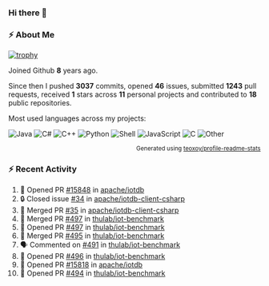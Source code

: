 ### Hi there 👋

### :zap: About Me

[![trophy](https://github-profile-trophy.vercel.app/?username=HTHou&theme=onedark)](https://github.com/ryo-ma/github-profile-trophy)
   
Joined Github **8** years ago.

Since then I pushed **3037** commits, opened **46** issues, submitted **1243** pull requests, received **1** stars across **11** personal projects and contributed to **18** public repositories.

Most used languages across my projects:

![Java](https://img.shields.io/static/v1?style=flat-square&label=%E2%A0%80&color=555&labelColor=%23b07219&message=Java%EF%B8%B189.3%25)
![C#](https://img.shields.io/static/v1?style=flat-square&label=%E2%A0%80&color=555&labelColor=%23178600&message=C%23%EF%B8%B13.9%25)
![C++](https://img.shields.io/static/v1?style=flat-square&label=%E2%A0%80&color=555&labelColor=%23f34b7d&message=C%2B%2B%EF%B8%B12.7%25)
![Python](https://img.shields.io/static/v1?style=flat-square&label=%E2%A0%80&color=555&labelColor=%233572A5&message=Python%EF%B8%B10.7%25)
![Shell](https://img.shields.io/static/v1?style=flat-square&label=%E2%A0%80&color=555&labelColor=%2389e051&message=Shell%EF%B8%B10.7%25)
![JavaScript](https://img.shields.io/static/v1?style=flat-square&label=%E2%A0%80&color=555&labelColor=%23f1e05a&message=JavaScript%EF%B8%B10.5%25)
![C](https://img.shields.io/static/v1?style=flat-square&label=%E2%A0%80&color=555&labelColor=%23555555&message=C%EF%B8%B10.4%25)
![Other](https://img.shields.io/static/v1?style=flat-square&label=%E2%A0%80&color=555&labelColor=%23ededed&message=Other%EF%B8%B11.4%25)

<p align="right"><sub>Generated using <a href="https://github.com/marketplace/actions/profile-readme-stats">teoxoy/profile-readme-stats</a></sub></p>


<!--![](https://github.com/HTHou/HTHou/blob/output/github-contribution-grid-snake.svg)-->

<!--![Haonan Hou's github stats](https://github-readme-stats.vercel.app/api?username=HTHou&count_private=true&show_icons=true&theme=onedark)-->

<!--![Haonan Hou's wakatime stats](https://github-readme-stats.vercel.app/api/wakatime?username=HTHou&layout=compact&theme=onedark)-->

<!--![Top Langs](https://github-readme-stats.vercel.app/api/top-langs/?username=HTHou&theme=onedark&layout=compact)-->

### :zap: Recent Activity
<!--START_SECTION:activity-->
1. 💪 Opened PR [#15848](https://github.com/apache/iotdb/pull/15848) in [apache/iotdb](https://github.com/apache/iotdb)
2. 🔒 Closed issue [#34](https://github.com/apache/iotdb-client-csharp/issues/34) in [apache/iotdb-client-csharp](https://github.com/apache/iotdb-client-csharp)
3. 🎉 Merged PR [#35](https://github.com/apache/iotdb-client-csharp/pull/35) in [apache/iotdb-client-csharp](https://github.com/apache/iotdb-client-csharp)
4. 🎉 Merged PR [#497](https://github.com/thulab/iot-benchmark/pull/497) in [thulab/iot-benchmark](https://github.com/thulab/iot-benchmark)
5. 💪 Opened PR [#497](https://github.com/thulab/iot-benchmark/pull/497) in [thulab/iot-benchmark](https://github.com/thulab/iot-benchmark)
6. 🎉 Merged PR [#495](https://github.com/thulab/iot-benchmark/pull/495) in [thulab/iot-benchmark](https://github.com/thulab/iot-benchmark)
7. 🗣 Commented on [#491](https://github.com/thulab/iot-benchmark/pull/491#issuecomment-3003584266) in [thulab/iot-benchmark](https://github.com/thulab/iot-benchmark)
8. 💪 Opened PR [#496](https://github.com/thulab/iot-benchmark/pull/496) in [thulab/iot-benchmark](https://github.com/thulab/iot-benchmark)
9. 💪 Opened PR [#15818](https://github.com/apache/iotdb/pull/15818) in [apache/iotdb](https://github.com/apache/iotdb)
10. 💪 Opened PR [#494](https://github.com/thulab/iot-benchmark/pull/494) in [thulab/iot-benchmark](https://github.com/thulab/iot-benchmark)
<!--END_SECTION:activity-->

<!--
**HTHou/HTHou** is a ✨ _special_ ✨ repository because its `README.md` (this file) appears on your GitHub profile.

Here are some ideas to get you started:

- 🔭 I’m currently working on ...
- 🌱 I’m currently learning ...
- 👯 I’m looking to collaborate on ...
- 🤔 I’m looking for help with ...
- 💬 Ask me about ...
- 📫 How to reach me: ...
- 😄 Pronouns: ...
- ⚡ Fun fact: ...
-->
